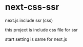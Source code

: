 # next-css-ssr
next.js include ssr (css)

this project is include css file for ssr

start setting is same for next.js 

